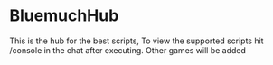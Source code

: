 # BluemuchHub
This is the hub for the best scripts, To view the supported scripts hit /console in the chat after executing.
Other games will be added

